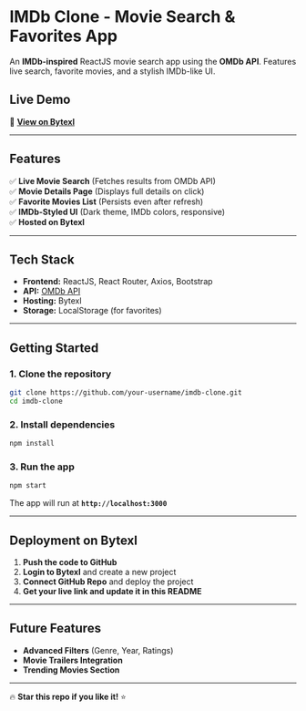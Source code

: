 #  IMDb Clone - Movie Search & Favorites App  

An **IMDb-inspired** ReactJS movie search app using the **OMDb API**. Features live search, favorite movies, and a stylish IMDb-like UI.  

##  Live Demo  
🔗 **[View on Bytexl](https://2211cs050088.bytexl.live/)**  

---



##  **Features**  
✅ **Live Movie Search** (Fetches results from OMDb API)  
✅ **Movie Details Page** (Displays full details on click)  
✅ **Favorite Movies List** (Persists even after refresh)  
✅ **IMDb-Styled UI** (Dark theme, IMDb colors, responsive)  
✅ **Hosted on Bytexl**  

---

##  **Tech Stack**  
- **Frontend:** ReactJS, React Router, Axios, Bootstrap  
- **API:** [OMDb API](https://www.omdbapi.com/)  
- **Hosting:** Bytexl  
- **Storage:** LocalStorage (for favorites)  

---

##  **Getting Started**  

###  **1. Clone the repository**  
```sh
git clone https://github.com/your-username/imdb-clone.git
cd imdb-clone
```

###  **2. Install dependencies**  
```sh
npm install
```

###  **3. Run the app**  
```sh
npm start
```
The app will run at **`http://localhost:3000`**  

---


##  **Deployment on Bytexl**  
1. **Push the code to GitHub**  
2. **Login to Bytexl** and create a new project  
3. **Connect GitHub Repo** and deploy the project  
4. **Get your live link and update it in this README**  

---

##  **Future Features**  
-  **Advanced Filters** (Genre, Year, Ratings)  
-  **Movie Trailers Integration**  
-  **Trending Movies Section**  

---


🔥 **Star this repo if you like it!** ⭐  

